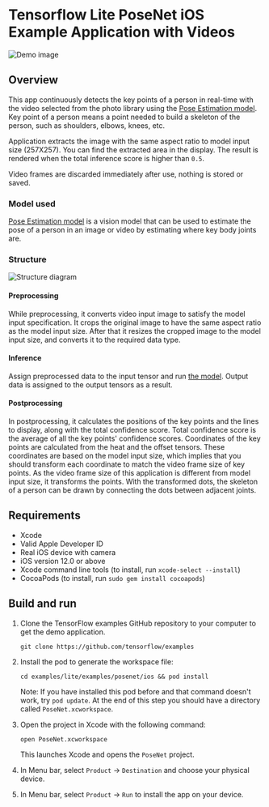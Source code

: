 # Tensorflow Lite PoseNet iOS Example Application with Videos

![Demo image](https://storage.googleapis.com/download.tensorflow.org/models/tflite/screenshots/posenet_ios_demo.gif)

## Overview
This app continuously detects the key points of a
person in real-time with the video selected from the photo library using the
[Pose Estimation model][posenet-model]. Key point of a person means a point
needed to build a skeleton of the person, such as shoulders, elbows, knees, etc.

Application extracts the image with the same aspect ratio to model input
size (257X257). You can find the extracted area in the display. The result is rendered when the total inference score is higher than
`0.5`.

Video frames are discarded immediately after use, nothing is stored or saved.

### Model used
[Pose Estimation model][posenet-model] is a vision model that can be used to
estimate the pose of a person in an image or video by estimating where key body
joints are.

### Structure

![Structure diagram](https://storage.googleapis.com/download.tensorflow.org/models/tflite/screenshots/posenet_ios_diagram.png)

#### Preprocessing
While preprocessing, it converts video input image to satisfy the model input
specification. It crops the original image to have the same aspect ratio as the
model input size. After that it resizes the cropped image to the model input
size, and converts it to the required data type.

#### Inference
Assign preprocessed data to the input tensor and run [the model][posenet-model].
Output data is assigned to the output tensors as a result.

#### Postprocessing
In postprocessing, it calculates the positions of the key points and the lines
to display, along with the total confidence score. Total confidence score is the
average of all the key points' confidence scores. Coordinates of the key points
are calculated from the heat and the offset tensors. These coordinates are based
on the model input size, which implies that you should transform each coordinate
to match the video frame size of key points. As the video frame size of this
application is different from model input size, it transforms the points. With
the transformed dots, the skeleton of a person can be drawn by connecting the
dots between adjacent joints.


## Requirements

* Xcode
* Valid Apple Developer ID
* Real iOS device with camera
* iOS version 12.0 or above
* Xcode command line tools (to install, run `xcode-select --install`)
* CocoaPods (to install, run `sudo gem install cocoapods`)

## Build and run
1. Clone the TensorFlow examples GitHub repository to your computer to get the
demo application.

    ```
    git clone https://github.com/tensorflow/examples
    ```

1. Install the pod to generate the workspace file:

    ```
    cd examples/lite/examples/posenet/ios && pod install
    ```
    Note: If you have installed this pod before and that command doesn't work,
    try `pod update`.
    At the end of this step you should have a directory called
    `PoseNet.xcworkspace`.

1. Open the project in Xcode with the following command:

    ```
    open PoseNet.xcworkspace
    ```
    This launches Xcode and opens the `PoseNet` project.

1. In Menu bar, select `Product` &rarr; `Destination` and choose your physical
device.
1. In Menu bar, select `Product` &rarr; `Run` to install the app on your device.

[posenet-model]: https://www.tensorflow.org/lite/models/pose_estimation/overview
